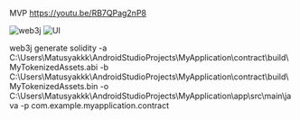 MVP https://youtu.be/RB7QPag2nP8

![web3j](https://github.com/user-attachments/assets/f449a762-8549-4109-8799-54e9049d0d16)
![UI](https://github.com/user-attachments/assets/1d2a3a8d-ff09-4180-9aaa-38f3d33d567d)

web3j generate solidity -a C:\Users\Matusyakkk\AndroidStudioProjects\MyApplication\contract\build\MyTokenizedAssets.abi -b C:\Users\Matusyakkk\AndroidStudioProjects\MyApplication\contract\build\MyTokenizedAssets.bin -o C:\Users\Matusyakkk\AndroidStudioProjects\MyApplication\app\src\main\java -p com.example.myapplication.contract
